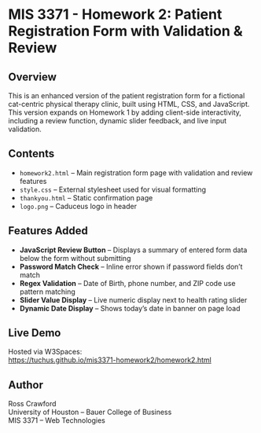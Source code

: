 # MIS 3371 - Homework 2: Patient Registration Form with Validation & Review

## Overview
This is an enhanced version of the patient registration form for a fictional cat-centric physical therapy clinic, built using HTML, CSS, and JavaScript. This version expands on Homework 1 by adding client-side interactivity, including a review function, dynamic slider feedback, and live input validation.

## Contents
- `homework2.html` – Main registration form page with validation and review features
- `style.css` – External stylesheet used for visual formatting
- `thankyou.html` – Static confirmation page
- `logo.png` – Caduceus logo in header

## Features Added
- **JavaScript Review Button** – Displays a summary of entered form data below the form without submitting
- **Password Match Check** – Inline error shown if password fields don’t match
- **Regex Validation** – Date of Birth, phone number, and ZIP code use pattern matching
- **Slider Value Display** – Live numeric display next to health rating slider
- **Dynamic Date Display** – Shows today’s date in banner on page load

## Live Demo
Hosted via W3Spaces:  
https://tuchus.github.io/mis3371-homework2/homework2.html

## Author
Ross Crawford  
University of Houston – Bauer College of Business  
MIS 3371 – Web Technologies 

